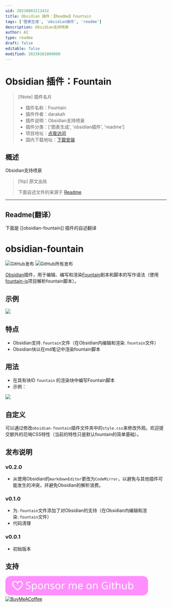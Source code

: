 ```yaml
---
uid: 20230803212432
title: Obsidian 插件：【Readme】Fountain
tags: ['图表生成', 'obsidian插件', 'readme']
description: Obsidian支持喷泉
author: AI
type: readme
draft: false
editable: false
modified: 20230101000000
---
```


# Obsidian 插件：Fountain

> [!Note] 插件名片
> - 插件名称：Fountain
> - 插件作者：darakah
> - 插件说明：Obsidian支持喷泉
> - 插件分类：['图表生成', 'obsidian插件', 'readme']
> - 项目地址：[点我访问](https://github.com/Darakah/obsidian-fountain)
> - 国内下载地址：[下载安装](https://pkmer.cn/products/plugin/pluginMarket/?obsidian-fountain)

## 概述

Obsidian支持喷泉



> [!tip] 原文出处
> 
>下面自述文件的来源于 [Readme](https://ghproxy.net/https://raw.githubusercontent.com/Darakah/obsidian-fountain/main/README.md)
> 

---

## Readme(翻译）

下面是 [[obsidian-fountain]] 插件的自述翻译



# obsidian-fountain
![GitHub发布](https://img.shields.io/github/v/release/Darakah/obsidian-fountain)
![GitHub所有发布](https://img.shields.io/github/downloads/Darakah/obsidian-fountain/total)

[Obsidian](https://obsidian.md/)插件，用于编辑、编写和渲染[Fountain](https://fountain.io/)剧本和脚本的写作语法（使用[fountain-js](https://github.com/mattdaly/Fountain.js)项目解析fountain脚本）。

## 示例

<img src="https://raw.githubusercontent.com/Darakah/obsidian-fountain/main/images/Example_1.png"/>

## 特点
- Obsidian支持`.fountain`文件（在Obsidian内编辑和渲染`.fountain`文件）
- Obsidian块以在md笔记中渲染fountain脚本

## 用法
- 在具有块ID `fountain` 的渲染块中编写Fountain脚本
- 示例：

<img src="https://raw.githubusercontent.com/Darakah/obsidian-fountain/main/images/Example_2.png"/>

## 自定义
可以通过修改`obsidian-fountain`插件文件夹中的`style.css`来修改外观。欢迎提交额外的花哨CSS特性（当前的特性只是默认fountain的简单基础）。

## 发布说明

### v0.2.0
- 从使用Obsidian的`markdownEditor`更改为`CodeMirror`，以避免与其他插件可能发生的冲突，并避免Obsidian的解析浪费。

### v0.1.0
- 为`.fountain`文件添加了对Obsidian的支持（在Obsidian内编辑和渲染`.fountain`文件）
- 代码清理

### v0.0.1
- 初始版本

## 支持

[![Github赞助](https://raw.githubusercontent.com/Darakah/Darakah/e0fe245eaef23cb4a5f19fe9a09a9df0c0cdc8e1/icons/github_sponsor_btn.svg)](https://github.com/sponsors/Darakah) [<img src="https://cdn.buymeacoffee.com/buttons/v2/default-yellow.png" alt="BuyMeACoffee" width="100">](https://www.buymeacoffee.com/darakah)



